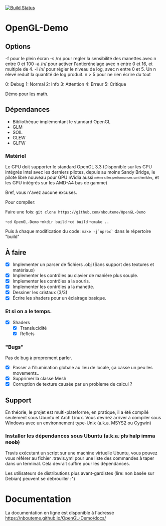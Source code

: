 [![Build Status](https://travis-ci.org/nbouteme/OpenGL-Demo.svg?branch=master)](https://travis-ci.org/nbouteme/OpenGL-Demo)

OpenGL-Demo
===========

## Options

-f pour le plein écran
-s /n/ pour regler la sensibilité des manettes avec n entre 0 et 100
-a /n/ pour activer l'anticrénelage avec n entre 0 et 16, et multiple de 4.
-l /n/ pour régler le niveau de log, avec n entre 0 et 5. Un n élevé reduit la quantité de log produit. n > 5 pour ne rien écrire du tout

0: Debug
1: Normal
2: Info
3: Attention
4: Erreur
5: Critique

Démo pour les math.

## Dépendances

- Bibliothèque implémentant le standard OpenGL
- GLM
- SOIL
- GLEW
- GLFW

### Matériel

Le GPU doit supporter le standard OpenGL 3.3 (Disponible sur les GPU intégrés Intel avec les derniers pilotes, depuis au moins Sandy Bridge, le pilote libre nouveau pour GPU nVidia aussi <sub><sup>même si les performances sont terribles</sub></sup>, et les GPU intégrés sur les AMD-A4 bas de gamme)

Bref, vous n'avez aucune excuses.

Pour compiler:

Faire une fois:
`git clone https://github.com/nbouteme/OpenGL-Demo`

-`cd OpenGL-Demo`
-`mkdir build`
-`cd build`
-`cmake ..`

Puis à chaque modification du code:
`` make -j`nproc` ``
dans le répertoire "build"

## À faire

- [x] Implementer un parser de fichiers .obj (Sans support des textures et matériaux)
- [x] Implementer les contrôles au clavier de manière plus souple.
- [x] Implementer les contrôles a la souris.
- [x] Implementer les contrôles a la manette.
- [x] Dessiner les cristaux (3/3)
- [x] Écrire les shaders pour un éclairage basique.

### Et si on a le temps.

- [x] Shaders
  - [x] Translucidité
  - [x] Reflets

### "Bugs"

Pas de bug à proprement parler.
- [x] Passer a l'illumination globale au lieu de locale, ça casse un peu les movements..
- [x] Supprimer la classe Mesh
- [x] Corruption de texture causée par un probleme de calcul ?

## Support

En théorie, le projet est multi-plateforme, en pratique, il a été compilé seulement sous Ubuntu et Arch Linux.
Vous devriez arriver à compiler sous Windows avec un environnement type-Unix (a.k.a. MSYS2 ou Cygwin)

### Installer les dépendances sous Ubuntu ~~(a.k.a. pls halp imma noob)~~

Travis exécutant un script sur une machine virtuelle Ubuntu, vous pouvez vous référer au fichier .travis.yml pour une liste des commandes à taper dans un terminal.
Cela devrait suffire pour les dépendances.

Les utilisateurs de distributions plus avant-gardistes (lire: non basée sur Debian) peuvent se débrouiller :^)


# Documentation

La documentation en ligne est disponible à l'adresse https://nbouteme.github.io/OpenGL-Demo/docs/
